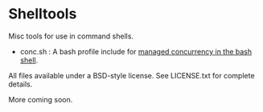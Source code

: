 # Shelltools

Misc tools for use in command shells.

- conc.sh : A bash profile include for [managed concurrency in the bash shell](http://galvanist.com/post/51134915590/managed-concurrency-in-the-bash-shell).

All files available under a BSD-style license. See LICENSE.txt for complete details.

More coming soon.